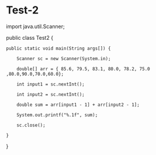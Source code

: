 # Test-2
import java.util.Scanner;

public class Test2 {

	public static void main(String args[]) {

		Scanner sc = new Scanner(System.in);

		double[] arr = { 85.6, 79.5, 83.1, 80.0, 78.2, 75.0 ,80.0,90.0,70.0,60.0};

		int input1 = sc.nextInt();

		int input2 = sc.nextInt();

		double sum = arr[input1 - 1] + arr[input2 - 1];

		System.out.printf("%.1f", sum);

		sc.close();

	}

}
